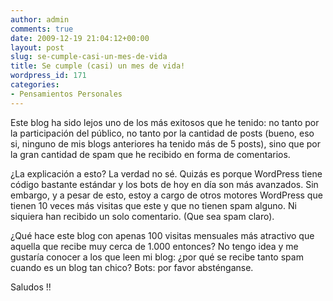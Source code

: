 ```yaml
---
author: admin
comments: true
date: 2009-12-19 21:04:12+00:00
layout: post
slug: se-cumple-casi-un-mes-de-vida
title: Se cumple (casi) un mes de vida!
wordpress_id: 171
categories:
- Pensamientos Personales
---
```


Este blog ha sido lejos uno de los más exitosos que he tenido: no tanto por la participación del público, no tanto por la cantidad de posts (bueno, eso si, ninguno de mis blogs anteriores ha tenido más de 5 posts), sino que por la gran cantidad de spam que he recibido en forma de comentarios. 

¿La explicación a esto? La verdad no sé. Quizás es porque WordPress tiene código bastante estándar y los bots de hoy en día son más avanzados. Sin embargo, y a pesar de esto, estoy a cargo de otros motores WordPress que tienen 10 veces más visitas que este y que no tienen spam alguno. Ni siquiera han recibido un solo comentario. (Que sea spam claro). 

¿Qué hace este blog con apenas 100 visitas mensuales más atractivo que aquella que recibe muy cerca de 1.000 entonces? No tengo idea y me gustaría conocer a los que leen mi blog: ¿por qué se recibe tanto spam cuando es un blog tan chico? Bots: por favor absténganse. 

Saludos !!

